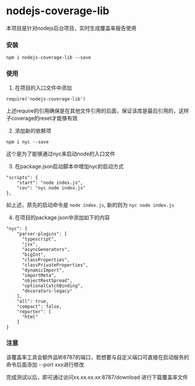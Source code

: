 # nodejs-coverage-lib

本项目是针对nodejs后台项目，实时生成覆盖率报告使用


### 安装

```
npm i nodejs-coverage-lib --save
```



### 使用
1. 在项目的入口文件中添加
```
require('nodejs-coverage-lib')
```

上述require的引用确保是在其他文件引用的后面，保证该库是最后引用的，这样子coverage的reset才能够有效

2. 添加新的依赖项

```
npm i nyc --save
```
这个是为了能够通过nyc来启动node的入口文件

3. 在package.json启动脚本中增加nyc的启动方式

```
"scripts": {
    "start": "node index.js",
    "cov": "nyc node index.js"
},
```
如上述，原先的启动命令是 ```node index.js```, 新的则为 ```nyc node index.js```

4. 在项目的package.json中添加如下的内容

```
"nyc": {
    "parser-plugins": [
      "typescript",
      "jsx",
      "asyncGenerators",
      "bigInt",
      "classProperties",
      "classPrivateProperties",
      "dynamicImport",
      "importMeta",
      "objectRestSpread",
      "optionalCatchBinding",
      "decorators-legacy"
    ],
    "all": true,
    "compact": false,
    "reporter": [
      "html"
    ]
}
```




### 注意
该覆盖率工具会额外监听8787的端口，若想要与自定义端口可直接在启动服务的命令后面添加 --port  xxx进行修改


完成测试以后，即可通过访问xx.xx.xx.xx:8787/download 进行下载覆盖率文件